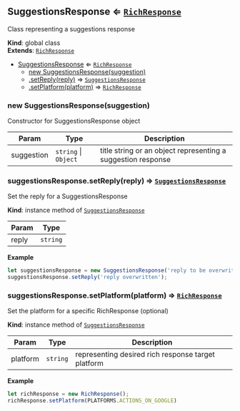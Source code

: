 <a name="SuggestionsResponse"></a>

## SuggestionsResponse ⇐ [<code>RichResponse</code>](#RichResponse)
Class representing a suggestions response

**Kind**: global class  
**Extends**: [<code>RichResponse</code>](#RichResponse)  

* [SuggestionsResponse](#SuggestionsResponse) ⇐ [<code>RichResponse</code>](#RichResponse)
    * [new SuggestionsResponse(suggestion)](#new_SuggestionsResponse_new)
    * [.setReply(reply)](#SuggestionsResponse+setReply) ⇒ [<code>SuggestionsResponse</code>](#SuggestionsResponse)
    * [.setPlatform(platform)](#RichResponse+setPlatform) ⇒ [<code>RichResponse</code>](#RichResponse)

<a name="new_SuggestionsResponse_new"></a>

### new SuggestionsResponse(suggestion)
Constructor for SuggestionsResponse object


| Param | Type | Description |
| --- | --- | --- |
| suggestion | <code>string</code> \| <code>Object</code> | title string or an object representing a suggestion response |

<a name="SuggestionsResponse+setReply"></a>

### suggestionsResponse.setReply(reply) ⇒ [<code>SuggestionsResponse</code>](#SuggestionsResponse)
Set the reply for a SuggestionsResponse

**Kind**: instance method of [<code>SuggestionsResponse</code>](#SuggestionsResponse)  

| Param | Type |
| --- | --- |
| reply | <code>string</code> | 

**Example**  
```js
let suggestionsResponse = new SuggestionsResponse('reply to be overwritten');
suggestionsResponse.setReply('reply overwritten');
```
<a name="RichResponse+setPlatform"></a>

### suggestionsResponse.setPlatform(platform) ⇒ [<code>RichResponse</code>](#RichResponse)
Set the platform for a specific RichResponse (optional)

**Kind**: instance method of [<code>SuggestionsResponse</code>](#SuggestionsResponse)  

| Param | Type | Description |
| --- | --- | --- |
| platform | <code>string</code> | representing desired rich response target platform |

**Example**  
```js
let richResponse = new RichResponse();
richResponse.setPlatform(PLATFORMS.ACTIONS_ON_GOOGLE)
```

